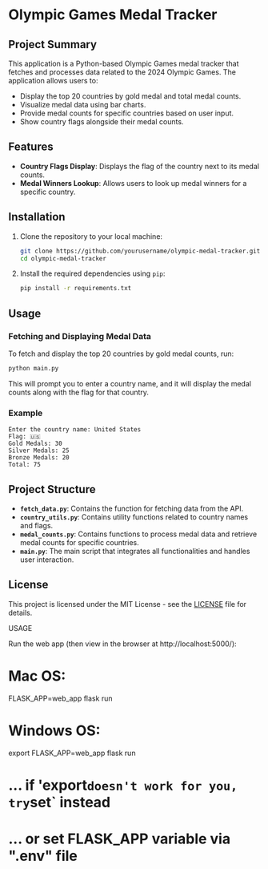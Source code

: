 
# Olympic Games Medal Tracker

## Project Summary

This application is a Python-based Olympic Games medal tracker that fetches and processes data related to the 2024 Olympic Games. The application allows users to:

- Display the top 20 countries by gold medal and total medal counts.
- Visualize medal data using bar charts.
- Provide medal counts for specific countries based on user input.
- Show country flags alongside their medal counts.

## Features

- **Country Flags Display**: Displays the flag of the country next to its medal counts.
- **Medal Winners Lookup**: Allows users to look up medal winners for a specific country.

## Installation

1. Clone the repository to your local machine:

   ```bash
   git clone https://github.com/yourusername/olympic-medal-tracker.git
   cd olympic-medal-tracker
   ```

2. Install the required dependencies using `pip`:

   ```bash
   pip install -r requirements.txt
   ```

## Usage

### Fetching and Displaying Medal Data

To fetch and display the top 20 countries by gold medal counts, run:

```bash
python main.py
```

This will prompt you to enter a country name, and it will display the medal counts along with the flag for that country.

### Example

```
Enter the country name: United States
Flag: 🇺🇸
Gold Medals: 30
Silver Medals: 25
Bronze Medals: 20
Total: 75
```

## Project Structure

- **`fetch_data.py`**: Contains the function for fetching data from the API.
- **`country_utils.py`**: Contains utility functions related to country names and flags.
- **`medal_counts.py`**: Contains functions to process medal data and retrieve medal counts for specific countries.
- **`main.py`**: The main script that integrates all functionalities and handles user interaction.

## License

This project is licensed under the MIT License - see the [LICENSE](LICENSE) file for details.

USAGE

Run the web app (then view in the browser at http://localhost:5000/):

# Mac OS:
FLASK_APP=web_app flask run

# Windows OS:
export FLASK_APP=web_app
flask run
# ... if 'export` doesn't work for you, try `set` instead
# ... or set FLASK_APP variable via ".env" file